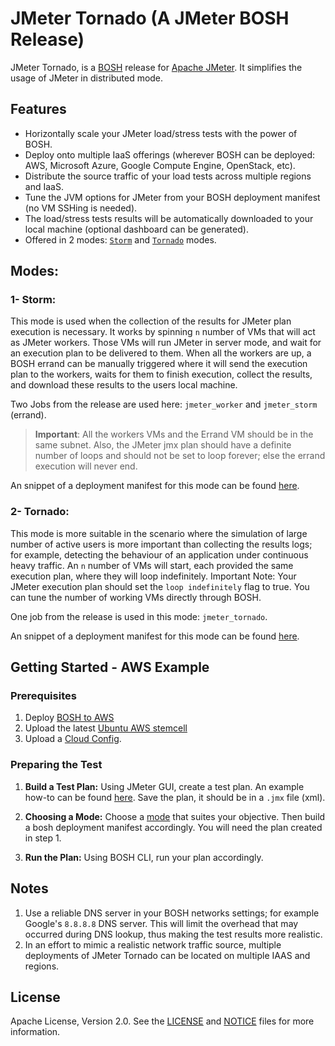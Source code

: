 # JMeter Tornado (A JMeter BOSH Release)

JMeter Tornado, is a [BOSH](https://bosh.io/) release for [Apache JMeter](http://jmeter.apache.org/). It simplifies the usage of JMeter in distributed mode.

## Features

* Horizontally scale your JMeter load/stress tests with the power of BOSH.
* Deploy onto multiple IaaS offerings (wherever BOSH can be deployed: AWS, Microsoft Azure, Google Compute Engine, OpenStack, etc).
* Distribute the source traffic of your load tests across multiple regions and IaaS.
* Tune the JVM options for JMeter from your BOSH deployment manifest (no VM SSHing is needed).
* The load/stress tests results will be automatically downloaded to your local machine (optional dashboard can be generated).
* Offered in 2 modes: [`Storm`](#1--storm) and [`Tornado`](#2--tornado) modes.

## Modes:

### 1- Storm:
This mode is used when the collection of the results for JMeter plan execution is necessary. It works by spinning `n` number of VMs that will act as JMeter workers. Those VMs will run JMeter in server mode, and wait for an execution plan to be delivered to them. When all the workers are up, a BOSH errand can be manually triggered where it will send the execution plan to the workers, waits for them to finish execution, collect the results, and download these results to the users local machine.

Two Jobs from the release are used here: `jmeter_worker` and `jmeter_storm` (errand).

>**Important**: All the workers VMs and the Errand VM should be in the same subnet. Also, the JMeter jmx plan should have a definite number of loops and should not be set to loop forever; else the errand execution will never end.

An snippet of a deployment manifest for this mode can be found [here](docs/storm-mode/sample-deployment-manifests-snippets.yml).

### 2- Tornado:
This mode is more suitable in the scenario where the simulation of large number of active users is more important than collecting the results logs; for example, detecting the behaviour of an application under continuous heavy traffic. An `n` number of VMs will start, each provided the same execution plan, where they will loop indefinitely. Important Note: Your JMeter execution plan should set the `loop indefinitely` flag to true. You can tune the number of working VMs directly through BOSH.

One job from the release is used in this mode: `jmeter_tornado`.

An snippet of a deployment manifest for this mode can be found [here](docs/tornado-mode/sample-deployment-manifests-snippets.yml).

## Getting Started - AWS Example

### Prerequisites
1. Deploy [BOSH to AWS](http://bosh.io/docs/init-aws.html)
2. Upload the latest [Ubuntu AWS stemcell](https://bosh.io/stemcells/bosh-aws-xen-hvm-ubuntu-trusty-go_agent)
3. Upload a [Cloud Config](https://bosh.io/docs/cloud-config.html).

### Preparing the Test

1. **Build a Test Plan:** Using JMeter GUI, create a test plan. An example how-to can be found [here](http://jmeter.apache.org/usermanual/build-web-test-plan.html). Save the plan, it should be in a `.jmx` file (xml).

2. **Choosing a Mode:** Choose a [mode](#modes) that suites your objective. Then build a bosh deployment manifest accordingly. You will need the plan created in step 1.

3. **Run the Plan:** Using BOSH CLI, run your plan accordingly.

## Notes

1. Use a reliable DNS server in your BOSH networks settings; for example Google's `8.8.8.8` DNS server. This will limit the overhead that may occurred during DNS lookup, thus making the test results more realistic.
2. In an effort to mimic a realistic network traffic source, multiple deployments of JMeter Tornado can be located on multiple IAAS and regions.

## License

Apache License, Version 2.0. See the [LICENSE](LICENSE) and [NOTICE](NOTICE) files for more information.
